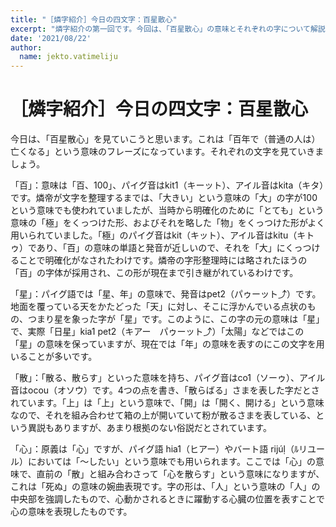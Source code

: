 ```yaml
---
title: "［燐字紹介］今日の四文字：百星散心"
excerpt: "燐字紹介の第一回です。今回は、「百星散心」の意味とそれぞれの字について解説していきます。"
date: '2021/08/22'
author:
  name: jekto.vatimeliju
---
```


# ［燐字紹介］今日の四文字：百星散心

今日は、「<span lang="x-linmarn">百星散心</span>」を見ていこうと思います。これは「百年で（普通の人は）亡くなる」という意味のフレーズになっています。それぞれの文字を見ていきましょう。

「<span lang="x-linmarn">百</span>」：意味は「百、100」、パイグ音はkit1（キーット）、アイル音はkita（キタ）です。燐帝が文字を整理するまでは、「大きい」という意味の「<span lang="x-linmarn">大</span>」の字が100という意味でも使われていましたが、当時から明確化のために「とても」という意味の「<span lang="x-linmarn">極</span>」をくっつけた形、およびそれを略した「<span lang="x-linmarn">物</span>」をくっつけた形がよく用いられていました。「<span lang="x-linmarn">極</span>」のパイグ音はkit（キット）、アイル音はkitu（キトゥ）であり、「百」の意味の単語と発音が近しいので、それを「<span lang="x-linmarn">大</span>」にくっつけることで明確化がなされたわけです。燐帝の字形整理時には略されたほうの「<span lang="x-linmarn">百</span>」の字体が採用され、この形が現在まで引き継がれているわけです。

「<span lang="x-linmarn">星</span>」：パイグ語では「星、年」の意味で、発音はpet2（パゥーット⤴）です。地面を覆っている天をかたどった「<span lang="x-linmarn">天</span>」に対し、そこに浮かんでいる点状のもの、つまり星を象った字が「<span lang="x-linmarn">星</span>」です。このように、この字の元の意味は「星」で、実際「<span lang="x-linmarn">日星</span>」kia1 pet2（キアー　パゥーット⤴）「太陽」などではこの「星」の意味を保っていますが、現在では「年」の意味を表すのにこの文字を用いることが多いです。

「<span lang="x-linmarn">散</span>」：「散る、散らす」といった意味を持ち、パイグ音はco1（ソーゥ）、アイル音はocou（オソウ）です。4つの点を書き、「散らばる」さまを表した字だとされています。「<span lang="x-linmarn">上</span>」は「上」という意味で、「<span lang="x-linmarn">開</span>」は「開く、開ける」という意味なので、それを組み合わせて箱の上が開いていて粉が散るさまを表している、という異説もありますが、あまり根拠のない俗説だとされています。

「<span lang="x-linmarn">心</span>」：原義は「心」ですが、パイグ語 hia1（ヒアー）やバート語 rijúḷ（ﾙリユール）においては「～したい」という意味でも用いられます。ここでは「心」の意味で、直前の「<span lang="x-linmarn">散</span>」と組み合わさって「心を散らす」という意味になりますが、これは「死ぬ」の意味の婉曲表現です。字の形は、「人」という意味の「<span lang="x-linmarn">人</span>」の中央部を強調したもので、心動かされるときに躍動する心臓の位置を表すことで心の意味を表現したものです。